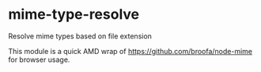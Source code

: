 # mime-type-resolve
Resolve mime types based on file extension

This module is a quick AMD wrap of https://github.com/broofa/node-mime for browser usage.
